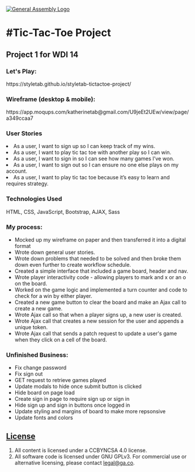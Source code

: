 [![General Assembly Logo](https://camo.githubusercontent.com/1a91b05b8f4d44b5bbfb83abac2b0996d8e26c92/687474703a2f2f692e696d6775722e636f6d2f6b6538555354712e706e67)](https://generalassemb.ly/education/web-development-immersive)

<h1>#Tic-Tac-Toe Project</h1>

<h2>Project 1 for WDI 14</h2>

<h3>Let's Play: </h3> https://styletab.github.io/styletab-tictactoe-project/

<h3>Wireframe (desktop & mobile):</h3> https://app.moqups.com/katherinetab@gmail.com/U9jeEt2UEw/view/page/a349ccaa7

<h3>User Stories</h3> 
<li>As a user, I want to sign up so I can keep track of my wins.</li>
<li>As a user, I want to play tic tac toe with another play so I can win.</li>
<li>As a user, I want to sign in so I can see how many games I’ve won.</li>
<li>As a user, I want to sign out so I can ensure no one else plays on my account.</li>
<li>As a user, I want to play tic tac toe because it’s easy to learn and requires strategy.</li>

<h3>Technologies Used</h3> 
HTML, CSS, JavaScript, Bootstrap, AJAX, Sass

<h3>My process: </h3>
<ul>
<li>Mocked up my wireframe on paper and then transferred it into a digital format</li>
<li>Wrote down general user stories.</li>
<li>Wrote down problems that needed to be solved and then broke them down even further to create workflow schedule. </li>
<li>Created a simple interface that included a game board, header and nav.</li>
<li>Wrote player interactivity code - allowing players to mark and x or an o on the board.</li>
<li>Worked on the game logic and implemented a turn counter and code to check for a win by either player.</li>
<li>Created a new game button to clear the board and make an Ajax call to create a new game.</li>
<li>Wrote Ajax call so that when a player signs up, a new user is created.</li>
<li>Wrote Ajax call that creates a new session for the user and appends a unique token.</li>
<li> Wrote Ajax call that sends a patch request to update a user's game when they click on a cell of the board.</li>
</ul>

<h3>Unfinished Business: </h3>
<ul>
<li>Fix change password</li>
<li>Fix sign out</li>
<li>GET request to retrieve games played</li>
<li>Update modals to hide once submit button is clicked</li>
<li>Hide board on page load</li>
<li>Create sign in page to require sign up or sign in</li>
<li>Hide sign up and sign in buttons once logged in</li>
<li>Update styling and margins of board to make more repsonsive</li>
<li>Update fonts and colors</li>

</ul>




## [License](LICENSE)

1.  All content is licensed under a CC­BY­NC­SA 4.0 license.
1.  All software code is licensed under GNU GPLv3. For commercial use or
    alternative licensing, please contact legal@ga.co.
